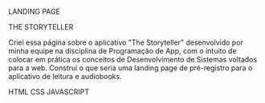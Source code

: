 LANDING PAGE

THE STORYTELLER

Criei essa página sobre o aplicativo "The Storyteller" desenvolvido por minha equipe na disciplina de Programação de App, com o intuito de colocar em prática os conceitos de Desenvolvimento de Sistemas voltados para a web. Construí o que seria uma landing page de pré-registro para o aplicativo de leitura e audiobooks.

HTML     CSS     JAVASCRIPT
